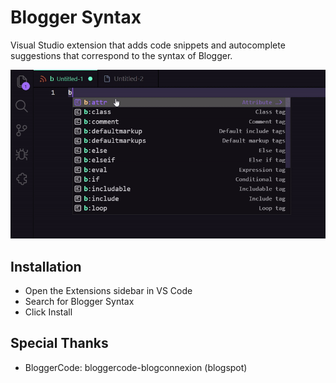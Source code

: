 # Blogger Syntax 

Visual Studio extension that adds code snippets and autocomplete suggestions that correspond to the syntax of Blogger.

![App Preview](./images/Screenshot/preview.gif)

## Installation

- Open the Extensions sidebar in VS Code
- Search for Blogger Syntax
- Click Install

## Special Thanks

- BloggerCode: bloggercode-blogconnexion (blogspot)